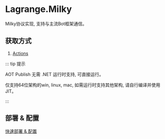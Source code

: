 # Lagrange.Milky

Milky协议实现, 支持与主流Bot框架通信。

## 获取方式

1. [Actions](https://github.com/LagrangeDev/LagrangeV2/actions/workflows/milky-build.yaml)

::: tip 提示

AOT Publish 无需 .NET 运行时支持, 可直接运行。

仅支持64位架构的win, linux, mac, 如需运行时支持其他架构, 请自行编译并使用JIT。

:::

## 部署 & 配置

[快速部署 & 配置](/Lagrange.Milky/Config/)